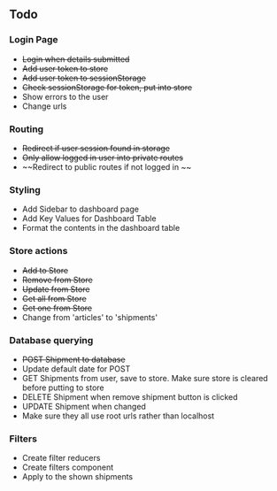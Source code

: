 ## Todo

### Login Page
* ~~Login when details submitted~~
* ~~Add user token to store~~
* ~~Add user token to sessionStorage~~
* ~~Check sessionStorage for token, put into store~~
* Show errors to the user
* Change urls

### Routing
* ~~Redirect if user session found in storage~~
* ~~Only allow logged in user into private routes~~
* ~~Redirect to public routes if not logged in ~~

### Styling
* Add Sidebar to dashboard page
* Add Key Values for Dashboard Table
* Format the contents in the dashboard table

### Store actions
* ~~Add to Store~~
* ~~Remove from Store~~
* ~~Update from Store~~
* ~~Get all from Store~~
* ~~Get one from Store~~
* Change from 'articles' to 'shipments'

### Database querying
* ~~POST Shipment to database~~
* Update default date for POST
* GET Shipments from user, save to store. Make sure store is cleared before putting to store
* DELETE Shipment when remove shipment button is clicked
* UPDATE Shipment when changed
* Make sure they all use root urls rather than localhost

### Filters
* Create filter reducers
* Create filters component
* Apply to the shown shipments
